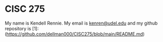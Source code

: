 # CISC 275
My name is Kendell Rennie.
My email is kenren@udel.edu and my 
github repository is [1]:(https://github.com/dellman000/CISC275/blob/main/README.md)
